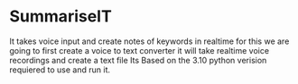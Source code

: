 # SummariseIT
It takes voice input and create notes of keywords in realtime
for this we are going to first create a voice to text converter 
it will take realtime voice recordings and create a text file
Its Based on the 3.10 python verision requiered to use and run it.
